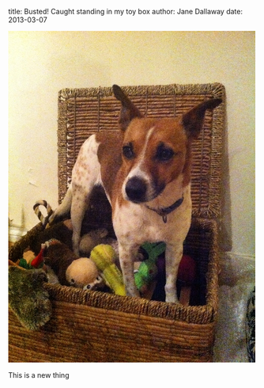 
title: Busted! Caught standing in my toy box
author: Jane Dallaway
date: 2013-03-07

<div><a href="/media/FIphoto.JPG"><img width="500" src="/media/FIphoto.JPG.500.JPG" height="670"></img></a></div>


  
This is a new thing
    